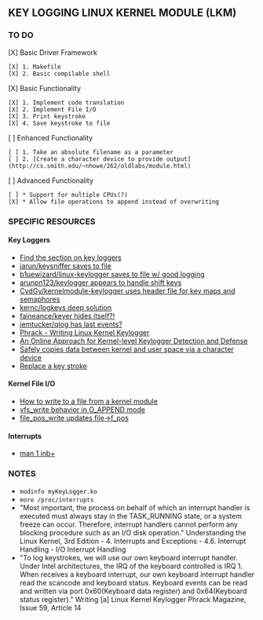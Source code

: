 ## KEY LOGGING LINUX KERNEL MODULE (LKM)

### TO DO
[X] Basic Driver Framework

    [X] 1. Makefile    
    [X] 2. Basic compilable shell
    
[X] Basic Functionality

    [X] 1. Implement code translation
    [X] 2. Implement File I/O
    [X] 3. Print keystroke
    [X] 4. Save keystroke to file
    
[ ] Enhanced Functionality

    [ ] 1. Take an absolute filename as a parameter
    [ ] 2. [Create a character device to provide output](http://cs.smith.edu/~nhowe/262/oldlabs/module.html)
    
[ ] Advanced Functionality

    [ ] * Support for multiple CPUs(?)
    [X] * Allow file operations to append instead of overwriting

### SPECIFIC RESOURCES

#### Key Loggers

- [Find the section on key loggers](derekmolloy.ie/writing-a-linux-kernel-module-part-1-introduction/)
- [jarun/keysniffer saves to file](https://github.com/jarun/keysniffer/blob/master/keysniffer.c)
- [b1uewizard/linux-keylogger saves to file w/ good logging](https://github.com/b1uewizard/linux-keylogger/blob/master/kb.c)
- [arunpn123/keylogger appears to handle shift keys](https://github.com/arunpn123/keylogger/blob/master/keylogger.c)
- [CydGy/kernelmodule-keylogger uses header file for key maps and semaphores](https://github.com/CydGy/kernelmodule-keylogger/blob/master/keylogger.c)
- [kernc/logkeys deep solution](https://github.com/kernc/logkeys)
- [faineance/keyer hides itself?!](https://github.com/faineance/keyer)
- [jemtucker/qlog has last events?](https://github.com/jemtucker/qlog/blob/master/src/keylogger.c)
- [Phrack - Writing Linux Kernel Keylogger](http://phrack.org/issues/59/14.html)
- [An Online Approach for Kernel-level Keylogger Detection and Defense](https://pdfs.semanticscholar.org/37ea/54247bb3bedd356f5171ee5f8e1a83662dfc.pdf)
- [Safely copies data between kernel and user space via a character device](https://0x00sec.org/t/linux-keylogger-and-notification-chains/4566)
- [Replace a key stroke](https://stackoverflow.com/questions/33836541/linux-kernel-how-to-capture-a-key-press-and-replace-it-with-another-key)

#### Kernel File I/O

- [How to write to a file from a kernel module](http://krishnamohanlinux.blogspot.com/2013/12/how-to-write-to-file-from-kernel-module.html)
- [vfs_write behavior in O_APPEND mode](https://stackoverflow.com/questions/35451081/linux-kernel-is-vfs-write-thread-safe)
- [file_pos_write updates file->f_pos](https://elixir.bootlin.com/linux/latest/source/fs/read_write.c#L584)

#### Interrupts

- [man 1 inb+](https://www.systutorials.com/docs/linux/man/1-inb/)

### NOTES

- ```modinfo myKeyLogger.ko```
- ```more /proc/interrupts```
- "Most important, the process on behalf of which an interrupt handler is executed must always stay in the TASK_RUNNING state, or a system freeze can occur. Therefore, interrupt handlers cannot perform any blocking procedure such as an I/O disk operation." Understanding the Linux Kernel, 3rd Edition - 4. Interrupts and Exceptions - 4.6. Interrupt Handling - I/O Interrupt Handling
- "To log keystrokes, we will use our own keyboard interrupt handler.  Under Intel architectures, the IRQ of the keyboard controlled is IRQ 1.  When receives a keyboard interrupt, our own keyboard interrupt handler read the scancode and keyboard status.  Keyboard events can be read and written via port 0x60(Keyboard data register) and 0x64(Keyboard status register)." Writing [a] Linux Kernel Keylogger 
Phrack Magazine, Issue 59, Article 14
